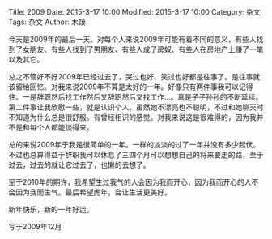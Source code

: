 Title: 2009
Date: 2015-3-17 10:00
Modified: 2015-3-17 10:00
Category: 杂文
Tags: 杂文
Author: 木馍

今天是2009年的最后一天。对每个人来说2009年可能有着不同的意义，有些人找到了女朋友、有些人找到了男朋友、有些人成了房奴、有些人在房地产上赚了一笔以及其它。

总之不管好不好2009年已经过去了，哭过也好、笑过也好都是往事了。是往事就该留给回忆。对我来说2009年不算是太好的一年。好像只有两件事我可以记得住。一是辞职然后找工作然后又辞职然后又找工作…。真是子子孙孙的不断延续。第二件事让我欣慰一些，就是认识个人。虽然她不漂亮也不聪明，不过和她聊天时不知道为什么总是很舒服。有曾经相识的感觉。对我来说这是很难得的，因为我并不是和每个人都能谈得来。

总的来说2009年于我是很简单的一年。一样的淡淡的过了一年并没有多少起伏。不过也总算得益于辞职我可以休息了三四个月可以想想自己的将来要走的路，至于过去，过去的就让它过去了，也懒的去想了。

至于2010年的期许，我希望生过我气的人会因为我而开心，因为我而开心的人不会因为我而生气。最后希望虎年，会让生活更美好。

新年快乐，新的一年好运。

写于2009年12月